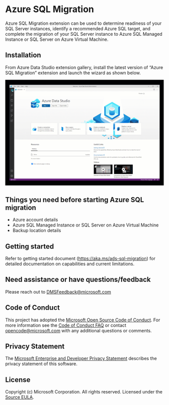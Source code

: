 # Azure SQL Migration
Azure SQL Migration extension can be used to determine readiness of your SQL Server instances, identify a recommended Azure SQL target, and complete the migration of your SQL Server instance to Azure SQL Managed Instance or SQL Server on Azure Virtual Machine.

## Installation
From Azure Data Studio extension gallery, install the latest version of “Azure SQL Migration” extension and launch the wizard as shown below.

![migration-animation](https://github.com/microsoft/azuredatastudio/blob/main/extensions/sql-migration/images/ADSMigration.gif)


## Things you need before starting Azure SQL migration
- Azure account details
- Azure SQL Managed Instance or SQL Server on Azure Virtual Machine
- Backup location details

## Getting started
Refer to getting started document (https://aka.ms/ads-sql-migration) for detailed documentation on capabilities and current limitations.

## Need assistance or have questions/feedback
Please reach out to DMSFeedback@microsoft.com


## Code of Conduct
This project has adopted the [Microsoft Open Source Code of Conduct](https://opensource.microsoft.com/codeofconduct/). For more information see the [Code of Conduct FAQ](https://opensource.microsoft.com/codeofconduct/faq/) or contact [opencode@microsoft.com](mailto:opencode@microsoft.com) with any additional questions or comments.

## Privacy Statement
The [Microsoft Enterprise and Developer Privacy Statement](https://privacy.microsoft.com/en-us/privacystatement) describes the privacy statement of this software.

## License
Copyright (c) Microsoft Corporation. All rights reserved.
Licensed under the [Source EULA](https://raw.githubusercontent.com/Microsoft/azuredatastudio/main/LICENSE.txt).

